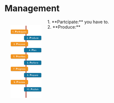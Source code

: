 # Management

<img src="task.png" width="20%" align="left" hspace="20" vspace="20">
1. **Partcipate:** you have to.</br>
2. **Produce:**</br>
